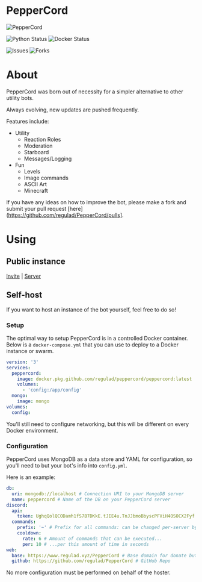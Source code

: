 # PepperCord
![PepperCord](https://repository-images.githubusercontent.com/364397477/80156d00-ad0d-11eb-85d6-dcdbcb0e136d)

![Python Status](https://img.shields.io/github/workflow/status/regulad/PepperCord/Python?label=Python)
![Docker Status](https://img.shields.io/github/workflow/status/regulad/PepperCord/Docker?label=Docker)

![Issues](https://img.shields.io/github/issues/regulad/PepperCord)
![Forks](https://img.shields.io/github/issues-pr/regulad/PepperCord)

# About

PepperCord was born out of necessity for a simpler alternative to other utility bots.

Always evolving, new updates are pushed frequently.

Features include:
* Utility
  * Reaction Roles
  * Moderation
  * Starboard
  * Messages/Logging
* Fun
  * Levels
  * Image commands
  * ASCII Art
  * Minecraft

If you have any ideas on how to improve the bot, please make a fork and submit your pull request [here](https://github.com/regulad/PepperCord/pulls].

# Using

## Public instance

[Invite](https://discord.com/api/oauth2/authorize?client_id=839264035756310589&permissions=3157650678&scope=bot%20applications.commands) | [Server](https://www.regulad.xyz/discord)

## Self-host

If you want to host an instance of the bot yourself, feel free to do so! 

### Setup

The optimal way to setup PepperCord is in a controlled Docker container. Below is a `docker-compose.yml` that you can use to deploy to a Docker instance or swarm.

```yaml
version: '3'
services:
  peppercord:
    image: docker.pkg.github.com/regulad/peppercord/peppercord:latest
    volumes:
      - 'config:/app/config'
  mongo:
    image: mongo
volumes:
  config:
```

You'll still need to configure networking, but this will be different on every Docker environment.

### Configuration

PepperCord uses MongoDB as a data store and YAML for configuration, so you'll need to but your bot's info into `config.yml`. 

Here is an example:

```yaml
db:
  uri: mongodb://localhost # Connection URI to your MongoDB server
  name: peppercord # Name of the DB on your PepperCord server
discord:
  api:
    token: UghqQolQCODamh1fS7B7DKkE.tJEE4u.TnJJbmoBbyscPFViH4OSOCX2Fyf # Token for your bot. Selfbots don't work.
  commands:
    prefix: '~' # Prefix for all commands: can be changed per-server by the user
    cooldown:
      rate: 6 # Amount of commands that can be executed...
      per: 10 # ...per this amount of time in seconds
web:
  base: https://www.regulad.xyz/PepperCord # Base domain for donate button and more
  github: https://github.com/regulad/PepperCord # GitHub Repo
```

No more configuration must be performed on behalf of the hoster.
